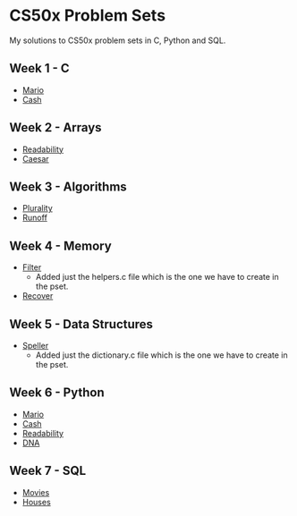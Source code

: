 # CS50x Problem Sets

My solutions to CS50x problem sets in C, Python and SQL.

## Week 1 - C

- [Mario](https://github.com/cauabernardino/cs50_psets/blob/master/mario.c)
- [Cash](https://github.com/cauabernardino/cs50_psets/blob/master/cash.c)

## Week 2 - Arrays

- [Readability](https://github.com/cauabernardino/cs50_psets/blob/master/readability.c)
- [Caesar](https://github.com/cauabernardino/cs50_psets/blob/master/caesar.c)

## Week 3 - Algorithms

- [Plurality](https://github.com/cauabernardino/cs50_psets/blob/master/plurality.c)
- [Runoff](https://github.com/cauabernardino/cs50_psets/blob/master/runoff.c)

## Week 4 - Memory

- [Filter](https://github.com/cauabernardino/cs50_psets/blob/master/helpers.c)
  - Added just the helpers.c file which is the one we have to create in the pset.
- [Recover](https://github.com/cauabernardino/cs50_psets/blob/master/recover.c)

## Week 5 - Data Structures

- [Speller](https://github.com/cauabernardino/cs50_psets/blob/master/dictionary.c)
  - Added just the dictionary.c file which is the one we have to create in the pset.

## Week 6 - Python
- [Mario](https://github.com/cauabernardino/cs50_psets/blob/master/mario.py)
- [Cash](https://github.com/cauabernardino/cs50_psets/blob/master/cash.py)
- [Readability](https://github.com/cauabernardino/cs50_psets/blob/master/readability.py)
- [DNA](https://github.com/cauabernardino/cs50_psets/blob/master/dna.py)

## Week 7 - SQL
- [Movies](https://github.com/cauabernardino/cs50_psets/tree/master/movies)
- [Houses](https://github.com/cauabernardino/cs50_psets/tree/master/houses)
